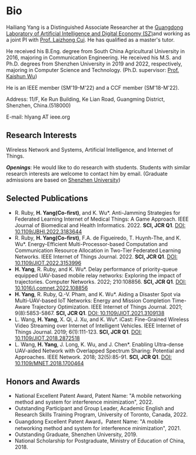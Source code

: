 # Bio

Hailiang Yang is a Distinguished Associate Researcher at the [Guangdong Laboratory of Artificial Intelligence and Digital Economy (SZ)](http://www.gml.ac.cn)and working as a joint PI with [Prof. Laizhong Cui](https://csse.szu.edu.cn/staff/cuilz/). He has qualified as a master's tutor.

He received his B.Eng. degree from South China Agricultural University in 2016, majoring in Communication Engineering. He received his M.S. and Ph.D. degrees from Shenzhen University in 2019 and 2022, respectively, majoring in Computer Science and Technology. (Ph.D. supervisor: [Prof. Kaishun Wu](https://kaishunwu.com))

He is an IEEE member (SM'19-M'22) and a CCF member (SM'18-M'22). 

Address: 11/F, Ke Run Building, Ke Lian Road, Guangming District, Shenzhen, China.(518000)

E-mail: hlyang AT ieee.org


## Research Interests
Wireless Network and Systems, Artificial Intelligence, and Internet of Things.

***Openings***: He would like to do research with students. Students with similar research interests are welcome to contact him by email.
(Graduate admissions are based on [Shenzhen University](https://yz.szu.edu.cn/sszs/gg.htm))

## Selected Publications
- R. Ruby, **H. Yang(Co-first)**, and K. Wu*. Anti-Jamming Strategies for Federated Learning Internet of Medical Things: A Game Approach. IEEE Journal of Biomedical and Health Informatics. 2022. **SCI, JCR Q1**. [DOI: 10.1109/JBHI.2022.3183644](https://doi.org/10.1109/JBHI.2022.3183644)
- R. Ruby, **H. Yang(Co-first)**, F.A. de Figueiredo, T. Huynh-The, and K. Wu*. Energy-Efficient Multi-Processor-based Computation and Communication Resource Allocation in Two-Tier Federated Learning Networks. IEEE Internet of Things Journal. 2022. **SCI, JCR Q1**. [DOI: 10.1109/JIOT.2022.3153996](https://doi.org/10.1109/JIOT.2022.3153996)
- **H. Yang**, R. Ruby, and K. Wu*. Delay performance of priority-queue equipped UAV-based mobile relay networks: Exploring the impact of trajectories. Computer Networks. 2022; 210:108856. **SCI, JCR Q1**. [DOI: 10.1016/j.comnet.2022.108856](https://doi.org/10.1016/j.comnet.2022.108856)
- **H. Yang**, R. Ruby, Q.-V. Pham, and K. Wu*. Aiding a Disaster Spot via Multi-UAV-based IoT Networks: Energy and Mission Completion Time-Aware Trajectory Optimization. IEEE Internet of Things Journal. 2021; 9(8):5853-5867. **SCI, JCR Q1**. [DOI: 10.1109/JIOT.2021.3109138](https://doi.org/10.1109/JIOT.2021.3109138)
- L. Wang, **H. Yang**, X. Qi, J. Xu, and  K. Wu*. iCast: Fine-Grained Wireless Video Streaming over Internet of Intelligent Vehicles. IEEE Internet of Things Journal. 2019; 6(1):111-123. **SCI, JCR Q1**. [DOI: 10.1109/JIOT.2018.2872518](https://doi.org/10.1109/JIOT.2018.2872518)
- L. Wang, **H. Yang**, J. Long, K. Wu, and J. Chen*. Enabling Ultra-dense UAV-aided Network with Overlapped Spectrum Sharing: Potential and Approaches. IEEE Network. 2018; 32(5):85-91. **SCI, JCR Q1**. [DOI: 10.1109/MNET.2018.1700464](https://doi.org/10.1109/MNET.2018.1700464)


## Honors and Awards
- National Excellent Patent Award, Patent Name: "A mobile networking method and system for interference minimization", 2022.
- Outstanding Participant and Group Leader, Academic English and Research Skills Training Program, University of Toronto, Canada, 2022.
- Guangdong Excellent Patent Award，Patent Name: "A mobile networking method and system for interference minimization", 2021.
- Outstanding Graduate, Shenzhen University, 2019.
- National Scholarship for Postgraduate, Ministry of Education of China, 2018.
